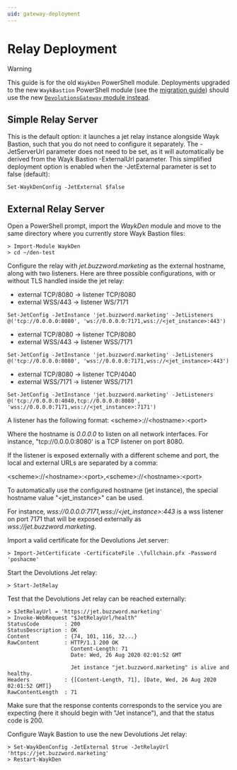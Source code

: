 ```yaml
---
uid: gateway-deployment
---
```


# Relay Deployment

>[!WARNING]
> This guide is for the old `WaykDen` PowerShell module. Deployments upgraded to the new `WaykBastion` PowerShell module (see the [migration guide](xref:wayk-migration-guide)) should use the new [`DevolutionsGateway` module instead](getting-started.md).

## Simple Relay Server

This is the default option: it launches a jet relay instance alongside Wayk Bastion, such that you do not need to configure it separately. The -JetServerUrl parameter does not need to be set, as it will automatically be derived from the Wayk Bastion -ExternalUrl parameter. This simplified deployment option is enabled when the -JetExternal parameter is set to false (default):

    Set-WaykDenConfig -JetExternal $false

## External Relay Server

Open a PowerShell prompt, import the *WaykDen* module and move to the same directory where you currently store Wayk Bastion files:

    > Import-Module WaykDen
    > cd ~/den-test

Configure the relay with *jet.buzzword.marketing* as the external hostname, along with two listeners. Here are three possible configurations, with or without TLS handled inside the jet relay:

-   external TCP/8080 → listener TCP/8080
-   external WSS/443 → listener WS/7171

<!-- -->

    Set-JetConfig -JetInstance 'jet.buzzword.marketing' -JetListeners @('tcp://0.0.0.0:8080', 'ws://0.0.0.0:7171,wss://<jet_instance>:443')

-   external TCP/8080 → listener TCP/8080
-   external WSS/443 → listener WSS/7171

<!-- -->

    Set-JetConfig -JetInstance 'jet.buzzword.marketing' -JetListeners @('tcp://0.0.0.0:8080', 'wss://0.0.0.0:7171,wss://<jet_instance>:443')

-   external TCP/8080 → listener TCP/4040
-   external WSS/7171 → listener WSS/7171

<!-- -->

    Set-JetConfig -JetInstance 'jet.buzzword.marketing' -JetListeners @('tcp://0.0.0.0:4040,tcp://0.0.0.0:8080', 'wss://0.0.0.0:7171,wss://<jet_instance>:7171')

A listener has the following format:
&lt;scheme&gt;://&lt;hostname&gt;:&lt;port&gt;

Where the hostname is *0.0.0.0* to listen on all network interfaces. For instance, "tcp://0.0.0.0:8080' is a TCP listener on port 8080.

If the listener is exposed externally with a different scheme and port, the local and external URLs are separated by a comma:

&lt;scheme&gt;://&lt;hostname&gt;:&lt;port&gt;,&lt;scheme&gt;://&lt;hostname&gt;:&lt;port&gt;

To automatically use the configured hostname (jet instance), the special hostname value "&lt;jet\_instance&gt;" can be used.

For instance, *wss://0.0.0.0:7171,wss://&lt;jet\_instance&gt;:443* is a wss listener on port 7171 that will be exposed externally as *wss://jet.buzzword.marketing*.

Import a valid certificate for the Devolutions Jet server:

    > Import-JetCertificate -CertificateFile .\fullchain.pfx -Password 'poshacme'

Start the Devolutions Jet relay:

    > Start-JetRelay

Test that the Devolutions Jet relay can be reached externally:

    > $JetRelayUrl = 'https://jet.buzzword.marketing'
    > Invoke-WebRequest "$JetRelayUrl/health"
    StatusCode        : 200
    StatusDescription : OK
    Content           : {74, 101, 116, 32...}
    RawContent        : HTTP/1.1 200 OK
                        Content-Length: 71
                        Date: Wed, 26 Aug 2020 02:01:52 GMT

                        Jet instance "jet.buzzword.marketing" is alive and healthy.
    Headers           : {[Content-Length, 71], [Date, Wed, 26 Aug 2020 02:01:52 GMT]}
    RawContentLength  : 71

Make sure that the response contents corresponds to the service you are expecting (here it should begin with "Jet instance"), and that the status code is 200.

Configure Wayk Bastion to use the new Devolutions Jet relay:

    > Set-WaykDenConfig -JetExternal $true -JetRelayUrl 'https://jet.buzzword.marketing'
    > Restart-WaykDen
